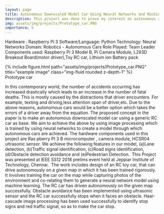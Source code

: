 ```yaml
---
layout: page
title: Autonomous Downscaled Model Car Using Neural Networks and Machine Learning
description: This project was done to prove my interest on autonomous cars and show I have what it takes to do research on the subject.
img: assets/img/projects/Prototype_car.PNG
importance: 5
---
```


Hardware : Raspberry Pi 3 Software/Language: Python
Technology: Neural Networks
Domain: Robotics - Autonomous Cars
Role Played: Team Leader
Components used: Raspberry Pi 3 Model B, Pi Camera Module, L293D Breakout Board(motor driver),Toy RC car, Lithium ion Battery pack

<div class="row justify-content-sm-center">
    <div class="col-sm-8 mt-3 mt-md-0">
        {% include figure.html path="assets/img/projects/Prototype_car.PNG" title="example image" class="img-fluid rounded z-depth-1" %}
    </div>
</div>
<div class="caption">
     Prototype car
</div>

In this contemporary world, the number of accidents occurring has increased drastically which leads to an increase in the number of fatal deaths. This is mostly caused by the distractions that driver encounters. For example, texting and driving,less attention span of driver,etc. Due to the above reasons, autonomous cars would be a better option which takes the errors of a driver away from the equation. The proposed concept in the paper is to make an autonomous downscaled model car using a generic RC car as base. We aim to achieve the above by using image processing which is trained by using neural networks to create a model through which autonomous cars
are achieved. The hardware components used in this project are Ras pberry PI 3 B microcomputer , camera module, HCSR04 ultrasonic sensor. We achieve the following
features in our model, (a)Lane detection, (b)Traffic signal identification, (c)Road signs identification, (d)Obstacle detection avoidance and (e)Pedestrian Detection.
​
This Project was presented at IEEE SS12 2018 prelims event held at Jeppiar Institute of Technology, Chennai.
​
The work includes  design of an RC toy car, that can drive autonomously on a given map in which it has been trained rigorously. It involves training the car on the map while capturing photos of the environment and co-relating them to generate a neural network model using machine learning. The RC car has driven autonomously on the given map successfully. Obstacle avoidance has been implemented using ultrasonic sensor and the RC car successfully stops when it faces an obstacle. Haar-cascade image processing has been used successfully to identify stop signs and red traffic signal, so as to make the car stop.
